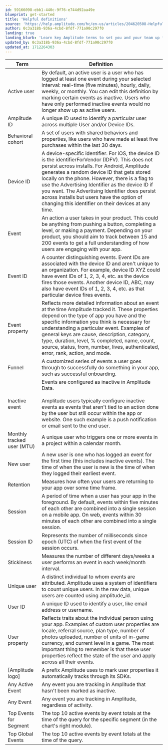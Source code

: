 ```yaml
---
id: 59166098-ebb1-440c-9f76-e744d92aa49e
blueprint: get-started
title: 'Helpful definitions'
source: 'https://help.amplitude.com/hc/en-us/articles/204620508-Helpful-definitions'
author: 0c3a318b-936a-4cbd-8fdf-771a90c297f0
landing: true
landing_blurb: 'Learn key Amplitude terms to set you and your team up for success.'
updated_by: 0c3a318b-936a-4cbd-8fdf-771a90c297f0
updated_at: 1712264303
---
```

| Term                       | Definition                                                                                                                                                                                                                                                                                                                                                                                                                                                                                                            |
| -------------------------- | --------------------------------------------------------------------------------------------------------------------------------------------------------------------------------------------------------------------------------------------------------------------------------------------------------------------------------------------------------------------------------------------------------------------------------------------------------------------------------------------------------------------- |
| Active user                | By default, an active user is a user who has logged at least one event during your selected interval: real-time (five minutes), hourly, daily, weekly, or monthly. You can edit this definition by marking certain events as inactive. Users who have only performed inactive events would no longer show up as active users.                                                                                                                                                                                      |
| Amplitude ID               | A unique ID used to identify a particular user across multiple User and/or Device IDs.                                                                                                                                                                                                                                                                                                                                                                                                                                |
| Behavioral cohort          | A set of users with shared behaviors and properties, like users who have made at least five purchases within the last 30 days.                                                                                                                                                                                                                                                                                                                                                                                        |
| Device ID                  | A device-specific identifier. For iOS, the device ID is the identifierForVendor (IDFV). This does not persist across installs. For Android, Amplitude generates a random device ID that gets stored locally on the phone. However, there is a flag to use the Advertising Identifier as the device ID if you want. The Advertising Identifier does persist across installs but users have the option of changing this identifier on their devices at any time.
| Event                      | An action a user takes in your product. This could be anything from pushing a button, completing a level, or making a payment. Depending on your product, you should aim to track between 15 and 200 events to get a full understanding of how users are engaging with your app.                                                                                                                                                                                                                                      |
| Event ID                   | A counter distinguishing events. Event IDs are associated with the device ID and aren't unique to an organization. For example, device ID XYZ could have event IDs of 1, 2, 3, 4, etc. as the device fires those events. Another device ID, ABC, may also have event IDs of 1, 2, 3, 4, etc. as that particular device fires events.                                                                                                                                                                                |
| Event property             | Reflects more detailed information about an event at the time Amplitude tracked it. These properties depend on the type of app you have and the specific information you think is necessary for understanding a particular event. Examples of general keys are cause, description, category, type, duration, level, % completed, name, count, source, status, from, number, lives, authenticated, error, rank, action, and mode.                                                                                           |
| Funnel                     | A customized series of events a user goes through to successfully do something in your app, such as successful onboarding.                                                                                                                                                                                                                                                                                                                                                                                            |
| Inactive event             | Events are configured as inactive in Amplitude Data. <br /><br />Amplitude users typically configure inactive events as events that aren't tied to an action done by the user but still occur within the app or website. One such example is a push notification or email sent to the end user.                                                                                                                                                                                                                       |
| Monthly tracked user (MTU) | A unique user who triggers one or more events in a project within a calendar month.                                                                                                                                                                                                                                                                                                                                                                                                                                   |
| New user                   | A new user is one who has logged an event for the first time (this includes inactive events). The time of when the user is new is the time of when they logged their earliest event.                                                                                                                                                                                                                                                                                                                                  |
| Retention                  | Measures how often your users are returning to your app over some time frame.                                                                                                                                                                                                                                                                                                                                                                                                                                          |
| Session                    | A period of time when a user has your app in the foreground. By default, events within five minutes of each other are combined into a single session on a mobile app. On web, events within 30 minutes of each other are combined into a single session.                                                                                                                                                                                                                                                              |
| Session ID                 | Represents the number of milliseconds since epoch (UTC) of when the first event of the session occurs.                                                                                                                                                                                                                                                                                                                                                                                                                |
| Stickiness                 | Measures the number of different days/weeks a user performs an event in each week/month interval.                                                                                                                                                                                                                                                                                                                                                                                                                     |
| Unique user                | A distinct individual to whom events are attributed. Amplitude uses a system of identifiers to count unique users. In the raw data, unique users are counted using amplitude_id.                                                                                                                                                                                                                                                                                                                                      |
| User ID                    | A unique ID used to identify a user, like email address or username.                                                                                                                                                                                                                                                                                                                                                                                                                                                  |
| User property              | Reflects traits about the individual person using your app. Examples of custom user properties are locale, referral source, plan type, number of photos uploaded, number of units of in-game currency, and current level in a game. The most important thing to remember is that these user properties reflect the state of the user and apply across all their events.                                                                                                                                               |
| [Amplitude logo]           | A prefix Amplitude uses to mark user properties it automatically tracks through its SDKs.                                                                                                                                                                                                                                                                                                                                                                                                                             |
| Any Active Event           | Any event you are tracking in Amplitude that hasn't been marked as inactive.                                                                                                                                                                                                                                                                                                                                                                                                                                         |
| Any Event                  | Any event you are tracking in Amplitude, regardless of activity.                                                                                                                                                                                                                                                                                                                                                                                                                                                      |
| Top Events for Segment     | The top 10 active events by event totals at the time of the query for the specific segment (in the chart's right module).                                                                                                                                                                                                                                                                                                                                                                                             |
| Top Global Events          | The top 10 active events by event totals at the time of the query.                                                                                                                                                                                                                                                                                                                                                                                                                                                    |
